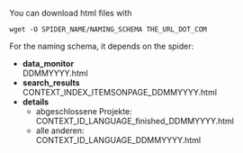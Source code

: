 You can download html files with
```shell
wget -O SPIDER_NAME/NAMING_SCHEMA THE_URL_DOT_COM
```

For the naming schema, it depends on the spider:
* **data_monitor**  
DDMMYYYY.html
* **search_results**  
  CONTEXT_INDEX_ITEMSONPAGE_DDMMYYYY.html
* **details**  
  * abgeschlossene Projekte:
    CONTEXT_ID_LANGUAGE_finished_DDMMYYYY.html
  * alle anderen:  
    CONTEXT_ID_LANGUAGE_DDMMYYYY.html
